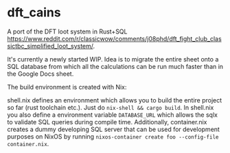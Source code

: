 # dft_cains
A port of the DFT loot system in Rust+SQL https://www.reddit.com/r/classicwow/comments/j08phd/dft_fight_club_classictbc_simplified_loot_system/.

It's currently a newly started WIP. Idea is to migrate the entire sheet onto a SQL database from which all the calculations can be run much faster than in the Google Docs sheet.

The build environment is created with Nix:

shell.nix defines an environment which allows you to build the entire project so far (rust toolchain etc.). Just do ```nix-shell && cargo build```. 
In shell.nix you also define a environment variable ```DATABASE_URL``` which allows the sqlx to validate SQL queries during compile time. Additionally, container.nix creates a dummy developing SQL server that can be used for development purposes on NixOS by running ```nixos-container create foo --config-file container.nix```.
